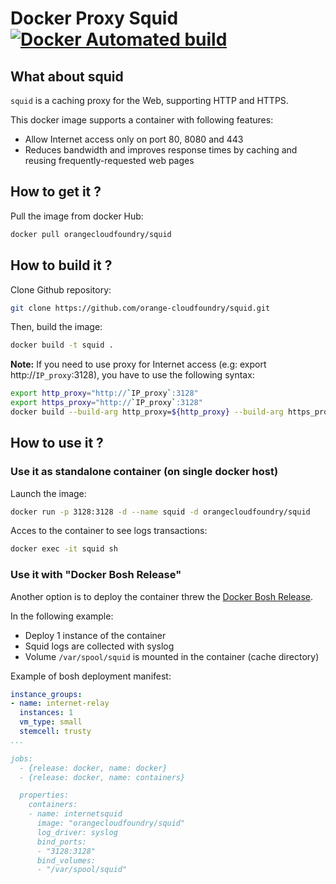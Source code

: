 # Docker Proxy Squid [![Docker Automated build](https://img.shields.io/docker/automated/orangecloudfoundry/squid.svg?style=plastic)](https://hub.docker.com/r/orangecloudfoundry/squid/)

## What about squid

`squid` is a caching proxy for the Web, supporting HTTP and HTTPS.

This docker image supports a container with following features:

* Allow Internet access only on port 80, 8080 and 443
* Reduces bandwidth and improves response times by caching and reusing frequently-requested web pages

## How to get it ?

Pull the image from docker Hub:

``` bash
docker pull orangecloudfoundry/squid
```

## How to build it ?

Clone Github repository:

``` bash
git clone https://github.com/orange-cloudfoundry/squid.git
```

Then, build the image:

``` bash
docker build -t squid .
```

**Note:**
If you need to use proxy for Internet access (e.g: export http://`IP_proxy`:3128), you have to use the following syntax:

``` bash
export http_proxy="http://`IP_proxy`:3128"
export https_proxy="http://`IP_proxy`:3128"
docker build --build-arg http_proxy=${http_proxy} --build-arg https_proxy=${https_proxy} -t squid .
```

## How to use it ?

### Use it as standalone container (on single docker host)

Launch the image:

``` bash
docker run -p 3128:3128 -d --name squid -d orangecloudfoundry/squid
```

Acces to the container to see logs transactions:

``` bash
docker exec -it squid sh
```

### Use it with "Docker Bosh Release"

Another option is to deploy the container threw the [Docker Bosh Release](https://github.com/cloudfoundry-community/docker-boshrelease).

In the following example:

* Deploy 1 instance of the container
* Squid logs are collected with syslog
* Volume `/var/spool/squid` is mounted in the container (cache directory)

Example of bosh deployment manifest:

``` yaml
instance_groups:
- name: internet-relay
  instances: 1
  vm_type: small
  stemcell: trusty
...

jobs:
  - {release: docker, name: docker}
  - {release: docker, name: containers}

  properties:
    containers:
    - name: internetsquid
      image: "orangecloudfoundry/squid"
      log_driver: syslog
      bind_ports:
      - "3128:3128"
      bind_volumes:
      - "/var/spool/squid"
```
